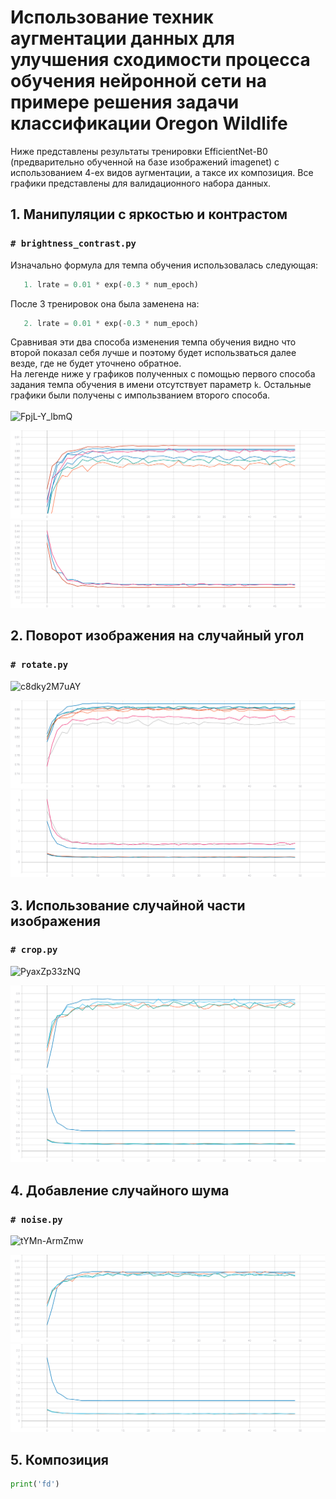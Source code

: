 # Использование техник аугментации данных для улучшения сходимости процесса обучения нейронной сети на примере решения задачи классификации Oregon Wildlife
Ниже представлены результаты тренировки EfficientNet-B0 (предварительно обученной на базе изображений imagenet) с использованием 4-ех видов аугментации, а таксе их композиция. Все графики представлены для валидационного набора данных.
## 1. Манипуляции с яркостью и контрастом
### ```# brightness_contrast.py```

Изначально формула для темпа обучения использовалась следующая:
```python
   1. lrate = 0.01 * exp(-0.3 * num_epoch)
```
После 3 тренировок она была заменена на: </br>
```python
   2. lrate = 0.01 * exp(-0.3 * num_epoch)
```
Сравнивая эти два способа изменения темпа обучения видно что второй показал себя лучше и поэтому будет использваться далее везде, где не будет уточнено обратное. </br>
На легенде ниже у графиков полученных с помощью первого способа задания темпа обучения в имени отсутствует параметр ```k```. Остальные графики были получены с импользванием второго способа. </br></br>
![FpjL-Y_lbmQ](https://user-images.githubusercontent.com/61012068/113120679-826e3e00-921a-11eb-8ae3-c651e139a5e3.jpg)

![](./graphic/BrightnessContrast_accuracy.svg)
![](./graphic/BrightnessContrast_loss.svg)

## 2. Поворот изображения на случайный угол
### ```# rotate.py```
![c8dky2M7uAY](https://user-images.githubusercontent.com/61012068/113120713-89954c00-921a-11eb-8c53-cc573e9b2a2a.jpg)

![](./graphic/Rotate_accuracy.svg)
![](./graphic/Rotate_loss.svg)

## 3. Использование случайной части изображения
### ```# crop.py```
![PyaxZp33zNQ](https://user-images.githubusercontent.com/61012068/113120720-8c903c80-921a-11eb-95b6-ab515b509f4d.jpg)

![](./graphic/RandomCrop_accuracy.svg)
![](./graphic/RandomCrop_loss.svg)

## 4. Добавление случайного шума
### ```# noise.py```
![tYMn-ArmZmw](https://user-images.githubusercontent.com/61012068/113120731-8f8b2d00-921a-11eb-8aee-9e6810aa77c4.jpg)

![](./graphic/GaussNoise_accuracy.svg)
![](./graphic/GaussNoise_loss.svg)

## 5. Композиция
```python
print('fd')
```

